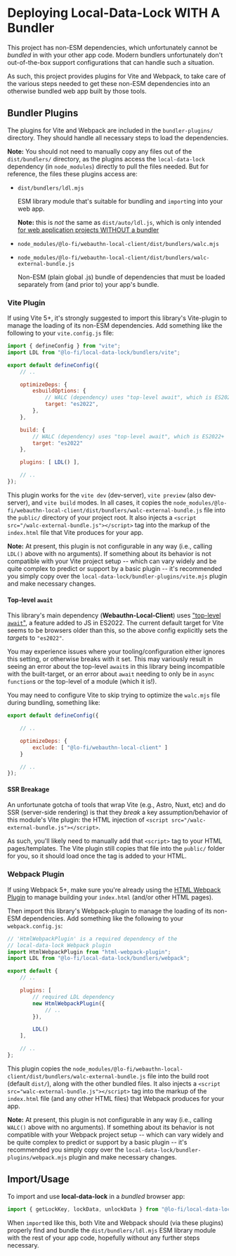# Deploying Local-Data-Lock WITH A Bundler

This project has non-ESM dependencies, which unfortunately cannot be *bundled* in with your other app code. Modern bundlers unfortunately don't out-of-the-box support configurations that can handle such a situation.

As such, this project provides plugins for Vite and Webpack, to take care of the various steps needed to get these non-ESM dependencies into an otherwise bundled web app built by those tools.

## Bundler Plugins

The plugins for Vite and Webpack are included in the `bundler-plugins/` directory. They should handle all necessary steps to load the dependencies.

**Note:** You should not need to manually copy any files out of the `dist/bundlers/` directory, as the plugins access the `local-data-lock` dependency (in `node_modules`) directly to pull the files needed. But for reference, the files these plugins access are:

* `dist/bundlers/ldl.mjs`

    ESM library module that's suitable for bundling and `import`ing into your web app.

    **Note:** this is *not* the same as `dist/auto/ldl.js`, which is only intended [for web application projects WITHOUT a bundler](NON-BUNDLERS.md)

* `node_modules/@lo-fi/webauthn-local-client/dist/bundlers/walc.mjs`

* `node_modules/@lo-fi/webauthn-local-client/dist/bundlers/walc-external-bundle.js`

    Non-ESM (plain global .js) bundle of dependencies that must be loaded separately from (and prior to) your app's bundle.

### Vite Plugin

If using Vite 5+, it's strongly suggested to import this library's Vite-plugin to manage the loading of its non-ESM dependencies. Add something like the following to your `vite.config.js` file:

```js
import { defineConfig } from "vite";
import LDL from "@lo-fi/local-data-lock/bundlers/vite";

export default defineConfig({
    // ..

    optimizeDeps: {
        esbuildOptions: {
            // WALC (dependency) uses "top-level await", which is ES2022+
            target: "es2022",
        },
    },

    build: {
        // WALC (dependency) uses "top-level await", which is ES2022+
        target: "es2022"
    },

    plugins: [ LDL() ],

    // ..
});
```

This plugin works for the `vite dev` (dev-server), `vite preview` (also dev-server), and `vite build` modes. In all cases, it copies the `node_modules/@lo-fi/webauthn-local-client/dist/bundlers/walc-external-bundle.js` file into the `public/` directory of your project root. It also injects a `<script src="/walc-external-bundle.js"></script>` tag into the markup of the `index.html` file that Vite produces for your app.

**Note:** At present, this plugin is not configurable in any way (i.e., calling `LDL()` above with no arguments). If something about its behavior is not compatible with your Vite project setup -- which can vary widely and be quite complex to predict or support by a basic plugin -- it's recommended you simply copy over the `local-data-lock/bundler-plugins/vite.mjs` plugin and make necessary changes.

#### Top-level `await`

This library's main dependency (**Webauthn-Local-Client**) uses ["top-level `await`"](https://github.com/tc39/proposal-top-level-await), a feature added to JS in ES2022. The current default target for Vite seems to be browsers older than this, so the above config explicitly sets the *targets* to `"es2022"`.

You may experience issues where your tooling/configuration either ignores this setting, or otherwise breaks with it set. This may variously result in seeing an error about the top-level `await`s in this library being incompatible with the built-target, or an error about `await` needing to only be in `async function`s or the top-level of a module (which it is!).

You may need to configure Vite to skip trying to optimize the `walc.mjs` file during bundling, something like:

```js
export default defineConfig({

    // ..

    optimizeDeps: {
        exclude: [ "@lo-fi/webauthn-local-client" ]
    }

    // ..
});
```

#### SSR Breakage

An unfortunate gotcha of tools that wrap Vite (e.g., Astro, Nuxt, etc) and do SSR (server-side rendering) is that they *break* a key assumption/behavior of this module's Vite plugin: the HTML injection of `<script src="/walc-external-bundle.js"></script>`.

As such, you'll likely need to manually add that `<script>` tag to your HTML pages/templates. The Vite plugin still copies that file into the `public/` folder for you, so it should load once the tag is added to your HTML.

### Webpack Plugin

If using Webpack 5+, make sure you're already using the [HTML Webpack Plugin](https://github.com/jantimon/html-webpack-plugin/) to manage building your `index.html` (and/or other HTML pages).

Then import this library's Webpack-plugin to manage the loading of its non-ESM dependencies. Add something like the following to your `webpack.config.js`:

```js
// 'HtmlWebpackPlugin' is a required dependency of the
// local-data-lock Webpack plugin
import HtmlWebpackPlugin from "html-webpack-plugin";
import LDL from "@lo-fi/local-data-lock/bundlers/webpack";

export default {
    // ..

    plugins: [
        // required LDL dependency
        new HtmlWebpackPlugin({
            // ..
        }),

        LDL()
    ],

    // ..
};
```

This plugin copies the `node_modules/@lo-fi/webauthn-local-client/dist/bundlers/walc-external-bundle.js` file into the build root (default `dist/`), along with the other bundled files. It also injects a `<script src="walc-external-bundle.js"></script>` tag into the markup of the `index.html` file (and any other HTML files) that Webpack produces for your app.

**Note:** At present, this plugin is not configurable in any way (i.e., calling `WALC()` above with no arguments). If something about its behavior is not compatible with your Webpack project setup -- which can vary widely and be quite complex to predict or support by a basic plugin -- it's recommended you simply copy over the `local-data-lock/bundler-plugins/webpack.mjs` plugin and make necessary changes.

## Import/Usage

To import and use **local-data-lock** in a *bundled* browser app:

```js
import { getLockKey, lockData, unlockData } from "@lo-fi/local-data-lock";
```

When `import`ed like this, both Vite and Webpack should (via these plugins) properly find and bundle the `dist/bundlers/ldl.mjs` ESM library module with the rest of your app code, hopefully without any further steps necessary.
